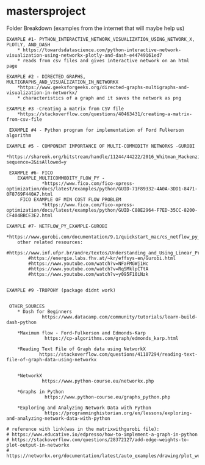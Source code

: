 # mastersproject
Folder Breakdown
    (examples from the internet that will maybe help us)


    EXAMPLE #1- PYTHON_INTERACTIVE_NETWORK_VISUALIZATION_USING_NETWORK_X, PLOTLY, AND_DASH
        * https://towardsdatascience.com/python-interactive-network-visualization-using-networkx-plotly-and-dash-e44749161ed7
        * reads from csv files and gives interactive network on an html page

    EXAMPLE #2 - DIRECTED_GRAPHS, MULTIGRAPHS_AND_VISUALIZATION_IN_NETWORKX
        *https://www.geeksforgeeks.org/directed-graphs-multigraphs-and-visualization-in-networkx/
        * characteristics of a graph and it saves the network as png

    EXAMPLE #3 -Creating a matrix from CSV file
        *https://stackoverflow.com/questions/40463431/creating-a-matrix-from-csv-file

     EXAMPLE #4 - Python program for implementation of Ford Fulkerson algorithm

    EXAMPLE #5 - COMPONENT IMPORTANCE OF MULTI-COMMODITY NETWORKS -GUROBI
        *https://shareok.org/bitstream/handle/11244/44222/2016_Whitman_Mackenzie_Thesis.pdf?sequence=2&isAllowed=y

     EXAMPLE #6- FICO
        EXAMPLE_MULTICOMMODITY_FLOW_PY -
                 *https://www.fico.com/fico-xpress-optimization/docs/latest/examples/python/GUID-71F89332-4A0A-3DD1-8471-0F8769F440A7.html
         FICO EXAMPLE OF MIN COST FLOW PROBLEM
                 *https://www.fico.com/fico-xpress-optimization/docs/latest/examples/python/GUID-C88E2964-F7ED-35CC-8200-CF404BBCE3E2.html

    EXAMPLE #7- NETFLOW_PY_EXAMPLE-GUROBI
        *https://www.gurobi.com/documentation/9.1/quickstart_mac/cs_netflow_py_example.html
        other related resources: 
            #https://www.inf.ufpr.br/andre/textos/Understanding_and_Using_Linear_Programming.pdf
            #https://energie.labs.fhv.at/~kr/effsys-en/Gurobi.html
            #https://www.youtube.com/watch?v=NFaFMGWj1Hc
            #https://www.youtube.com/watch?v=RqSMklpCTtA
            #https://www.youtube.com/watch?v=y095F10iNzk

   
    EXAMPLE #9 -TROPOHY (package didnt work)
        
        
     OTHER_SOURCES
        * Dash for Beginners
                 https://www.datacamp.com/community/tutorials/learn-build-dash-python

        *Maximum flow - Ford-Fulkerson and Edmonds-Karp
                  https://cp-algorithms.com/graph/edmonds_karp.html

        *Reading Text File of Graph data using NetworkX
                https://stackoverflow.com/questions/41107294/reading-text-file-of-graph-data-using-networkx


        *NetworkX
                 https://www.python-course.eu/networkx.php

        *Graphs in Python
                  https://www.python-course.eu/graphs_python.php

        *Exploring and Analyzing Network Data with Python
                  https://programminghistorian.org/en/lessons/exploring-and-analyzing-network-data-with-python

    # reference with link(was in the matrixwithgurobi file):
    # https://www.educative.io/edpresso/how-to-implement-a-graph-in-python
    # https://stackoverflow.com/questions/28372127/add-edge-weights-to-plot-output-in-networkx
    # https://networkx.org/documentation/latest/auto_examples/drawing/plot_weighted_graph.html